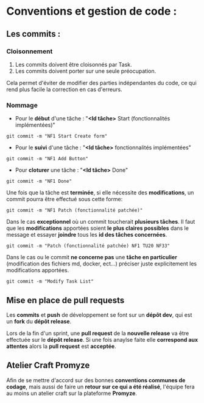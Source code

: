 # Conventions et gestion de code :

## Les commits :

### Cloisonnement
1. Les commits doivent être cloisonnés par Task.
2. Les commits doivent porter sur une seule préocupation.

Cela permet d'éviter de modifier des parties indépendantes du code, ce qui rend plus facile la correction en cas d'erreurs.

### Nommage

- Pour le **début** d'une tâche :
"**<Id tâche>** Start (fonctionnalités implémentées)"
```shell
git commit -m "NF1 Start Create form"
```

- Pour le **suivi** d'une tâche :
"**<Id tâche>** fonctionnalités implémentées"
```shell
git commit -m "NF1 Add Button"
```

- Pour **cloturer** une tâche :
"**<Id tâche>** Done"
```shell
git commit -m "NF1 Done"
```

Une fois que la tâche est **terminée**, si elle nécessite des **modifications**, un commit pourra être effectué sous cette forme:
```shell
git commit -m "NF1 Patch (fonctionnalité patchée)"
```

Dans le cas **exceptionnel** où un commit toucherait **plusieurs tâches**. Il faut que les **modifications** apportées soient **le plus claires possibles** dans le message et essayer **joindre** tous les **id des tâches concernées**.

```shell
git commit -m "Patch (fonctionnalité patchée) NF1 TU20 NF33"
```

Dans le cas ou le commit **ne concerne pas** une **tâche en particulier** (modification des fichiers md, docker, ect...) préciser juste explicitement les modifications apportées.
```shell
git commit -m "Modify Task List"
```

## Mise en place de pull requests

Les **commits** et **push** de développement se font sur un **dépôt dev**, qui est un **fork** du **dépôt release**.

Lors de la fin d'un sprint, une **pull request** de la **nouvelle release** va être effectuée sur le **dépôt release**.
Si une fois anaylse faite elle **correspond aux attentes** alors la **pull request** est **acceptée**.

## Atelier Craft Promyze

Afin de se mettre d'accord sur des bonnes **conventions communes de codage**, mais aussi de faire un **retour sur ce qui a été réalisé**, l'équipe fera au moins un atelier craft sur la plateforme **Promyze**.